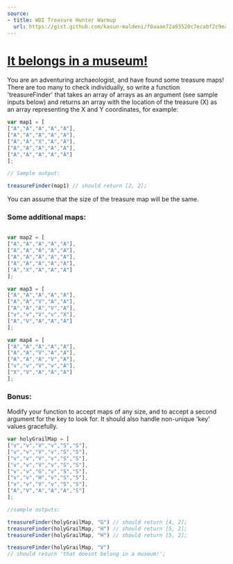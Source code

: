 ```yaml
---
source:
- title: WDI Treasure Hunter Warmup
  url: https://gist.github.com/kasun-maldeni/f0aaae72a93520c7ecabf2c9ea6faefe
---
```


# [It belongs in a museum!](https://www.youtube.com/watch?v=-abUtRbUS_U)

You are an adventuring archaeologist, and have found some treasure maps! There
are too many to check individually, so write a function 'treasureFinder' that
takes an array of arrays as an argument (see sample inputs below) and returns an
array with the location of the treasure (X) as an array representing the X and Y
coordinates, for example:

```javascript
var map1 = [
["A","A","A","A","A"],
["A","A","A","A","A"],
["A","A","X","A","A"],
["A","A","A","A","A"],
["A","A","A","A","A"]
];

// Sample output:

treasureFinder(map1) // should return [2, 2];
```
You can assume that the size of the treasure map will be the same.

### Some additional maps:

```javascript

var map2 = [
["A","A","A","A","A"],
["A","A","A","A","A"],
["A","A","A","A","A"],
["A","A","A","A","A"],
["A","X","A","A","A"]
];

var map3 = [
["A","A","A","A","A"],
["A","A","V","A","A"],
["A","A","A","V","A"],
["v","v","V","v","X"],
["A","V","A","A","A"]
];

var map4 = [
["A","A","A","A","A"],
["A","A","V","A","A"],
["A","A","A","V","A"],
["v","v","V","v","A"],
["X","V","A","A","A"]
];

```

### Bonus:

Modify your function to accept maps of any size, and to accept a second argument
for the key to look for. It should also handle non-unique 'key' values
gracefully.

```javascript
var holyGrailMap = [
["v","v","V","v","S","S"],
["v","v","V","v","S","S"],
["v","v","V","v","S","S"],
["v","v","V","v","S","S"],
["v","v","G","v","S","S"],
["v","v","H","v","S","S"],
["v","v","V","v","S","S"],
["A","V","A","A","A","S"]
];

//sample outputs:

treasureFinder(holyGrailMap, "G") // should return [4, 2];
treasureFinder(holyGrailMap, "H") // should return [5, 2];
treasureFinder(holyGrailMap, "H") // should return [5, 2];

treasureFinder(holyGrailMap, "V")
// should return 'that doesnt belong in a museum!';
```
